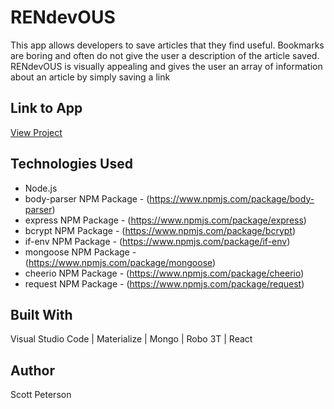 # RENdevOUS

This app allows developers to save articles that they find useful.  Bookmarks are boring and often do not give the user a description of the article saved.  RENdevOUS is visually appealing and gives the user an array of information about an article by simply saving a link

## Link to App

<!-- post link here -->
[View Project](https://rendevous-article.herokuapp.com/)

## Technologies Used

* Node.js
* body-parser NPM Package - (https://www.npmjs.com/package/body-parser)
* express NPM Package - (https://www.npmjs.com/package/express)
* bcrypt NPM Package - (https://www.npmjs.com/package/bcrypt)
* if-env NPM Package - (https://www.npmjs.com/package/if-env)
* mongoose NPM Package - (https://www.npmjs.com/package/mongoose)
* cheerio NPM Package - (https://www.npmjs.com/package/cheerio)
* request NPM Package - (https://www.npmjs.com/package/request)


## Built With

Visual Studio Code | Materialize | Mongo | Robo 3T | React

## Author

Scott Peterson